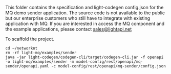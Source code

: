 This folder contains the specification and light-codegen config.json for the MQ demo sender application. The source code is not available to the public but our enterprise customers who still have to integrate with existing application with MQ. If you are interested in access the MQ component and the example applications, please contact sales@lightapi.net

To scaffold the project. 

```
cd ~/networknt
rm -rf light-mq/examples/sender
java -jar light-codegen/codegen-cli/target/codegen-cli.jar -f openapi -o light-mq/examples/sender -m model-config/rest/openapi/mq-sender/openapi.yaml -c model-config/rest/openapi/mq-sender/config.json
```
